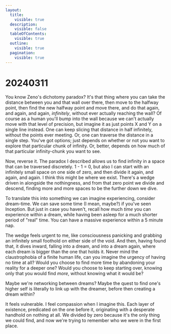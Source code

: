```yaml
---
layout:
  title:
    visible: true
  description:
    visible: false
  tableOfContents:
    visible: true
  outline:
    visible: true
  pagination:
    visible: true
---
```


# 20240311

You know Zeno's dichotomy paradox? It's that thing where you can take the distance between you and that wall over there, then move to the halfway point, then find the new halfway point and move there, and do that again, and again, and again, _infinitely_, without ever actually reaching the wall? Of course as a human you'll bump into the wall because we can't actually move with that level of precision, but imagine it as just points X and Y on a single line instead. One can keep slicing that distance in half infinitely, without the points ever meeting. Or, one can traverse the distance in a single step. You've got options; just depends on whether or not you want to explore that particular chunk of infinity. Or, better, depends on how much of that particular infinity-chunk you want to see.

Now, reverse it. The paradox I described allows us to find infinity in a space that can be traversed discretely. 1 - 1 = 0, but also I can start with an infinitely small space on one side of zero, and then divide it again, and again, and again. I think this might be where we exist. There's a wedge driven in alongside the nothingness, and from that zero point we divide and descend, finding more and more spaces to be the further down we dive.

To translate this into something we can imagine experiencing, consider dream-time. We can save some time (I mean, maybe?) if you've seen Inception. But just in case you haven't, recall how much _time_ you can experience within a dream, while having been asleep for a much shorter period of "real" time. You can have a massive experience within a 5 minute nap.

The wedge feels urgent to me, like consciousness panicking and grabbing an infinitely small foothold on either side of the void. And then, having found that, it dives inward, falling into a dream, and into a dream again, where each dream is bigger than the one that holds it. Never mind the claustrophobia of a finite human life, can you imagine the urgency of having no time at all? Would you choose to find more time by abandoning your reality for a deeper one? Would you choose to keep starting over, knowing only that you would find _more_, without knowing what it would be?

Maybe we're networking between dreams? Maybe the quest to find one's higher self is literally to link up with the dreamer, before then creating a dream within?

It feels vulnerable. I feel compassion when I imagine this. Each layer of existence, predicated on the one before it, originating with a desperate handhold on nothing at all. We divided by zero because it's the only thing we could find, and now we're trying to remember who we were in the first place.
